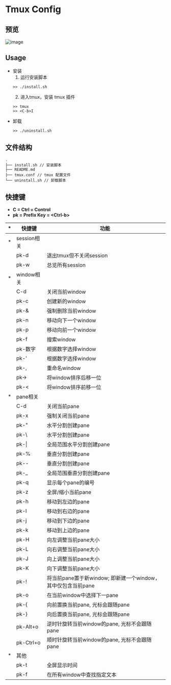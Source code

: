 # Tmux Config

## 预览

![image](https://user-images.githubusercontent.com/8042345/237138258-77ff0ece-31fe-4113-9cfe-cb742fe44685.png)

## Usage

* 安装
  1. 运行安装脚本
  ```
  >> ./install.sh
  ```
  2. 进入tmux，安装 tmux 插件
  ```
  >> tmux
  >> <C-b>I
  ```
* 卸载
  ```
  >> ./uninstall.sh
  ```

## 文件结构

  ``` shell
  .
  ├── install.sh // 安装脚本
  ├── README.md
  ├── tmux.conf // tmux 配置文件
  └── uninstall.sh // 卸载脚本
  ```

## 快捷键

* **C = Ctrl = Control**
* **pk = Prefix Key = \<Ctrl-b\>**

|*|快捷键|功能|
|-|------|----|
|*|session相关||
||pk-d|退出tmux但不关闭session|
||pk-w|总览所有session|
|*|window相关||
||C-d|关闭当前window|
||pk-c|创建新的window|
||pk-&|强制删除当前window|
||pk-n|移动向下一个window|
||pk-p|移动向前一个window|
||pk-f|搜索window|
||pk-数字|根据数字选择window|
||pk-'|根据数字选择window|
||pk-,|重命名window|
||pk->|将window排序后移一位|
||pk-<|将window排序前移一位|
|*|pane相关||
||C-d|关闭当前pane|
||pk-x|强制关闭当前pane|
||pk-"|水平分割创建pane|
||pk-\\ |水平分割创建pane|
||pk-\||全局范围水平分割创建pane|
||pk-%|垂直分割创建pane|
||pk--|垂直分割创建pane|
||pk-_|全局范围垂直分割创建pane|
||pk-q|显示每个pane的编号|
||pk-z|全屏/缩小当前pane|
||pk-h|移动到左边的pane|
||pk-l|移动到右边的pane|
||pk-j|移动到下边的pane|
||pk-k|移动到上边的pane|
||pk-H|向左调整当前pane大小|
||pk-L|向右调整当前pane大小|
||pk-J|向上调整当前pane大小|
||pk-K|向下调整当前pane大小|
||pk-!|将当前pane置于新window; 即新建一个window，其中仅包含当前pane|
||pk-o|在当前window中选择下一pane|
||pk-{|向前置换当前pane, 光标会跟随pane|
||pk-}|向后置换当前pane, 光标会跟随pane|
||pk-Alt+o|逆时针旋转当前window的pane, 光标不会跟随pane|
||pk-Ctrl+o|顺时针旋转当前window的pane, 光标不会跟随pane|
|*|其他||
||pk-t|全屏显示时间|
||pk-f|在所有window中查找指定文本|
